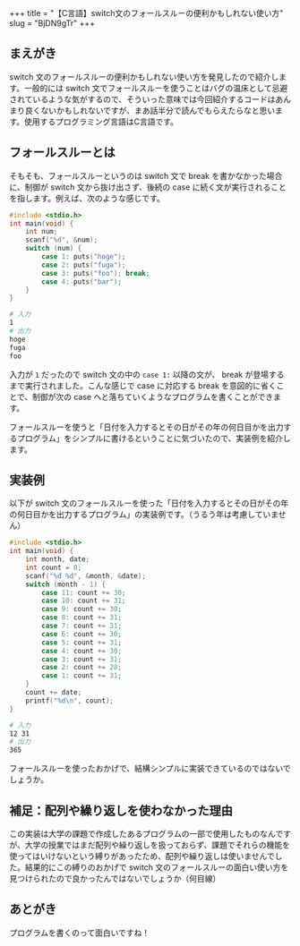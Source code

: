 +++
title = "【C言語】switch文のフォールスルーの便利かもしれない使い方"
slug = "BjDN9gTr"
+++

## まえがき

switch 文のフォールスルーの便利かもしれない使い方を発見したので紹介します。一般的には switch 文でフォールスルーを使うことはバグの温床として忌避されているような気がするので、そういった意味では今回紹介するコードはあんまり良くないかもしれないですが、まあ話半分で読んでもらえたらなと思います。使用するプログラミング言語はC言語です。

## フォールスルーとは

そもそも、フォールスルーというのは switch 文で break を書かなかった場合に、制御が switch 文から抜け出さず、後続の case に続く文が実行されることを指します。例えば、次のような感じです。

```c
#include <stdio.h>
int main(void) {
    int num;
    scanf("%d", &num);
    switch (num) {
        case 1: puts("hoge");
        case 2: puts("fuga");
        case 3: puts("foo"); break;
        case 4: puts("bar");
    }
}
```

```bash
# 入力
1
# 出力
hoge
fuga
foo
```

入力が `1` だったので switch 文の中の `case 1:` 以降の文が、 break が登場するまで実行されました。こんな感じで case に対応する break を意図的に省くことで、制御が次の case へと落ちていくようなプログラムを書くことができます。

フォールスルーを使うと「日付を入力するとその日がその年の何日目かを出力するプログラム」をシンプルに書けるということに気づいたので、実装例を紹介します。


## 実装例

以下が switch 文のフォールスルーを使った「日付を入力するとその日がその年の何日目かを出力するプログラム」の実装例です。（うるう年は考慮していません）

```c
#include <stdio.h>
int main(void) {
    int month, date;
    int count = 0;
    scanf("%d %d", &month, &date);
    switch (month - 1) {
        case 11: count += 30;
        case 10: count += 31;
        case 9: count += 30;
        case 8: count += 31;
        case 7: count += 31;
        case 6: count += 30;
        case 5: count += 31;
        case 4: count += 30;
        case 3: count += 31;
        case 2: count += 28;
        case 1: count += 31;
    }
    count += date;
    printf("%d\n", count);
}
```

```bash
# 入力
12 31
# 出力
365
```

フォールスルーを使ったおかげで、結構シンプルに実装できているのではないでしょうか。

## 補足：配列や繰り返しを使わなかった理由

この実装は大学の課題で作成したあるプログラムの一部で使用したものなんですが、大学の授業ではまだ配列や繰り返しを扱っておらず、課題でそれらの機能を使ってはいけないという縛りがあったため、配列や繰り返しは使いませんでした。結果的にこの縛りのおかげで switch 文のフォールスルーの面白い使い方を見つけられたので良かったんではないでしょうか（何目線）


## あとがき

プログラムを書くのって面白いですね！
